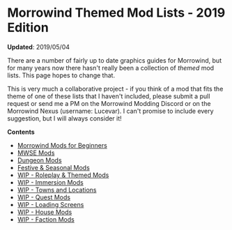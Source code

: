 # Morrowind Themed Mod Lists - 2019 Edition
**Updated**: 2019/05/04

There are a number of fairly up to date graphics guides for Morrowind, but for many years now there hasn't really been a collection of *themed* mod lists. This page hopes to change that.

This is very much a collaborative project - if you think of a mod that fits the theme of one of these lists that I haven't included, please submit a pull request or send me a PM on the Morrowind Modding Discord or on the Morrowind Nexus (username: Lucevar). I can't promise to include every suggestion, but I will always consider it!

**Contents**
- [Morrowind Mods for Beginners](https://github.com/Lucevar/mw-immersion-mods/blob/master/beginners.md)
- [MWSE Mods](https://github.com/Lucevar/mw-immersion-mods/blob/master/mwse.md)
- [Dungeon Mods](https://github.com/Lucevar/mw-immersion-mods/blob/master/dungeons.md)
- [Festive & Seasonal Mods](https://github.com/Lucevar/mw-immersion-mods/blob/master/festive.md)
- [WIP - Roleplay & Themed Mods](https://github.com/Lucevar/mw-immersion-mods/blob/master/roleplay-themes.md)
- [WIP - Immersion Mods](https://github.com/Lucevar/mw-immersion-mods/blob/master/immersion.md)
- [WIP - Towns and Locations](https://github.com/Lucevar/mw-immersion-mods/blob/master/towns-locations.md)
- [WIP - Quest Mods](https://github.com/Lucevar/mw-immersion-mods/blob/master/quests.md)
- [WIP - Loading Screens](https://github.com/Lucevar/mw-immersion-mods/blob/master/loadingscreens.md)
- [WIP - House Mods](https://github.com/Lucevar/mw-immersion-mods/blob/master/houses.md)
- [WIP - Faction Mods](https://github.com/Lucevar/mw-immersion-mods/blob/master/factions.md)
